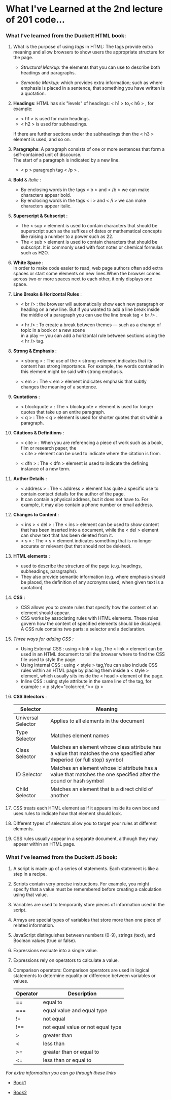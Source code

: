 # What I've Learned at the 2nd lecture of 201 code...

### What I've learned from the Duckett HTML book:

1. What is the purpose of using *tags* in HTML: The tags provide extra meaning 
and allow browsers to show users the appropriate structure for the page.

   - *Structural Markup:* the elements that you can use to describe both headings and paragraphs.

   - *Semantic Markup:* which provides extra information; such as where emphasis is placed in a sentence, that something 
you have written is a quotation.
 
2. **Headings**: HTML has six "levels" of 
headings: < h1 > to,< h6 > , for example:  

   - < h1 > is used for main headings.
   - < h2 > is used for subheadings.     

    If there are further sections under the subheadings then the < h3 > element is used, and so on.

3. **Paragraphs**: A paragraph consists of one or more sentences that form a self-contained unit of discourse.   
    The start of a paragraph is indicated by a new line.
   - < p > paragraph tag < /p > .

4. **Bold** & *Italic* :
   - By enclosing words in the tags < b > and < /b > we can make characters appear bold.
   - By enclosing words in the tags < i > and < /i > we can make characters appear italic.

5. **Superscript & Subscript** :
   - The < sup > element is used to contain characters that should be superscript such 
    as the suffixes of dates or mathematical concepts like raising a number to a power such as 22.
   - The < sub > element is used to contain characters that should be subscript. It is commonly 
    used with foot notes or chemical formulas such as H2O.

6. **White Space** :      
  In order to make code easier to read, web page authors often add extra spaces or start some 
  elements on new lines.When the browser comes across two or more spaces next to each other, it only displays one space.

7. **Line Breaks & Horizontal Rules** :
   - < br /> : the browser will automatically show each new paragraph or heading on a new line. But if you wanted to add a line break inside the middle of a paragraph you can use the line break tag < br /> .

   - < hr /> : To create a break between themes — such as a change of topic in a book or a new scene  
   in a play — you can add a horizontal rule between sections using the < hr /> tag.

8. **Strong & Emphasis** :
   - < strong > : The use of the < strong >element indicates that its content has strong importance. 
   For example, the words contained in this element might be said with strong emphasis.

   - < em > : The < em > element indicates emphasis that subtly changes the meaning of a sentence.

9. **Quotations** :
   - < blockquote > : The < blockquote > element is used for longer quotes that take up an entire paragraph. 
   - < q > : The < q > element is used for shorter quotes that sit within a paragraph. 

10. **Citations & Definitions** :     

    - < cite > : When you are referencing a piece of work such as a book, film or research paper, the  
    < cite > element can be used to indicate where the citation is from.

    - < dfn > : The < dfn > element is used to indicate the defining instance of a new term.

11. **Author Details** :
    - < address > : The < address > element has quite a specific use to contain contact details for the author of 
    the page.
    - It can contain a physical address, but it does not have to. For example, it may also contain a 
    phone number or email address.

12. **Changes to Content** :
    - < ins > < del > : The < ins > element can be used to show content that has been inserted into a document, while 
    the < del > element can show text that has been deleted from it.
    - < s > : The < s > element indicates something that is no longer accurate or relevant (but that 
    should not be deleted).

13. **HTML elements** :
    - used to describe the structure of the page (e.g. headings, subheadings, paragraphs).
    - They also provide semantic information (e.g. where emphasis should be placed, the definition of any acronyms used, when given text is a quotation).

14. **CSS** : 
     - CSS allows you to create rules that specify how the content of an element should appear.
     - CSS works by associating rules with HTML elements. These rules govern how the content of specified elements should be displayed. A CSS rule contains two parts: a selector and a declaration.

15. *Three ways for adding CSS :*
     - Using External CSS : using < link > tag ,The < link > element can be used in an HTML document to tell the browser where to find the CSS file used to style the page. 
     - Using Internal CSS : using < style > tag,You can also include CSS rules within an HTML page by placing them inside 
     a < style > element, which usually sits inside the < head > element of the page. 
     - Inline CSS : using style attribute in the same line of the tag, for example : < p style="color:red;">< /p >

16. **CSS Selectors** :

     |  Selector      |   Meaning  |
     | ----------- | ------------| 
     |Universal Selector|Applies to all elements in the document|
     |Type Selector |Matches element names|
     |Class Selector |Matches an element whose class attribute has a value that matches the one specified after theperiod (or full stop) symbol|
     |ID Selector |Matches an element whose id attribute has a value that matches the one specified after the pound or hash symbol|
     |Child Selector |Matches an element that is a direct child of another|
          



17. CSS treats each HTML element as if it appears inside its own box and uses rules to indicate how that 
    element should look.

18. Different types of selectors allow you to target your rules at different elements.

19. CSS rules usually appear in a separate document, although they may appear within an HTML page.


### What I've learned from the Duckett JS book:

1. A script is made up of a series of statements. Each statement is like a step in a recipe.

2. Scripts contain very precise instructions. For example, you might specify that a value must be remembered 
before creating a calculation using that value.

3. Variables are used to temporarily store pieces of information used in the script.

4. Arrays are special types of variables that store more than one piece of related information.

5. JavaScript distinguishes between numbers (0-9), strings (text), and Boolean values (true or false).

6. Expressions evaluate into a single value.

7. Expressions rely on operators to calculate a value.

8. Comparison operators: Comparison operators are used in logical statements to determine equality or difference    between variables or values.

     |  Operator	      |   Description  |
     | ----------- | ------------| 
     | ==	|equal to|
     |=== |equal value and equal type|
     |!= |not equal|
     |!== |not equal value or not equal type|
     |> |greater than	|
     |< |less than		|
     |>= |greater than or equal to	|
     |<= |less than or equal to	|


*For extra information you can go through these links*

  - [Book1](https://alqudscollege-my.sharepoint.com/personal/advtech_ltuc_com/_layouts/15/onedrive.aspx?id=%2Fpersonal%2Fadvtech%5Fltuc%5Fcom%2FDocuments%2FAcademia%2FCourses%2FCode%20Fellows%20Courses%2FE%2Dbooks%2FHTML%20CSS%2Epdf&parent=%2Fpersonal%2Fadvtech%5Fltuc%5Fcom%2FDocuments%2FAcademia%2FCourses%2FCode%20Fellows%20Courses%2FE%2Dbooks&originalPath=aHR0cHM6Ly9hbHF1ZHNjb2xsZWdlLW15LnNoYXJlcG9pbnQuY29tLzpiOi9nL3BlcnNvbmFsL2FkdnRlY2hfbHR1Y19jb20vRVRES1VTSXQ5QnhLbWw5Mm5lUXFzTG9CN1dUTEZPNzB2Y3NtUThJLUhsUlRFUT9ydGltZT1BQ1lpYnhvZTJVZw)


  - [Book2](https://alqudscollege-my.sharepoint.com/personal/advtech_ltuc_com/_layouts/15/onedrive.aspx?id=%2Fpersonal%2Fadvtech%5Fltuc%5Fcom%2FDocuments%2FAcademia%2FCourses%2FCode%20Fellows%20Courses%2FE%2Dbooks%2Fjavascript%5Fand%5Fjquery%5Finteractive%5Fjon%5Fdu%2Epdf&parent=%2Fpersonal%2Fadvtech%5Fltuc%5Fcom%2FDocuments%2FAcademia%2FCourses%2FCode%20Fellows%20Courses%2FE%2Dbooks&originalPath=aHR0cHM6Ly9hbHF1ZHNjb2xsZWdlLW15LnNoYXJlcG9pbnQuY29tLzpiOi9nL3BlcnNvbmFsL2FkdnRlY2hfbHR1Y19jb20vRWNpeDhSX2FtUVZQaFJwblB5SmFTbW9CbGVObG9CeGd0amduYlhTN1Q5TWdvQT9ydGltZT1hNEVuYnhvZTJVZw)